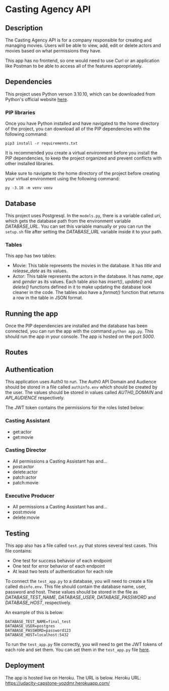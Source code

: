 # Casting Agency API

## Description
The Casting Agency API is for a company responsible for creating and managing movies. Users will be able to view, add, edit or delete actors and movies based on what permissions they have.

This app has no frontend, so one would need to use Curl or an application like Postman to be able to access all of the features appropriately. 

## Dependencies
This project uses Python verson 3.10.10, which can be downloaded from Python's official website [here](https://www.python.org/downloads/release/python-31010/).

### PIP libraries
Once you have Python installed and have navigated to the home directory of the project, you can download all of the PIP dependencies with the following command:
```
pip3 install -r requirements.txt
```
It is recommended you create a virtual environment before you install the PIP dependencies, to keep the project organized and prevent conflicts with other installed libraries.

Make sure to navigate to the home directory of the project before creating your virtual environment using the following command:
```
py -3.10 -m venv venv
```

## Database
This project uses Postgresql. In the `models.py`, there is a variable called *uri*, which gets the database path from the environment variable *DATABASE_URL*. You can set this variable manually or you can run the `setup.sh` file after setting the *DATABASE_URL* variable inside it to your path.

### Tables
This app has two tables:
- Movie: This table represents the movies in the database. It has *title* and *release_date* as its values.
- Actor: This table represents the actors in the database. It has *name*, *age* and *gender* as its values.
Each table also has *insert()*, *update()* and *delete()* functions defined in it to make updating the database look cleaner in the code. The tables also have a *format()* function that returns a row in the table in JSON format.

## Running the app
Once the PIP dependencies are installed and the database has been connected, you can run the app with the command ```python app.py```. This should run the app in your console. The app is hosted on the port *5000*.

## Routes


## Authentication
This application uses Auth0 to run. The Auth0 API Domain and Audience should be stored in a file called `authinfo.env` which should be created by the user. The values should be stored in values called *AUTH0_DOMAIN* and *API_AUDIENCE* respectively.

The JWT token contains the permissions for the roles listed below:
### Casting Assistant
 - get:actor
 - get:movie

### Casting Director
 - All permissions a Casting Assistant has and...
 - post:actor
 - delete:actor
 - patch:actor
 - patch:movie

### Executive Producer
 - All permissions a Casting Assistant has and...
 - post:movie
 - delete:movie

## Testing
This app also has a file called `test.py` that stores several test cases. This file contains:
- One test for success behavior of each endpoint
- One test for error behavior of each endpoint
- At least two tests of authentication for each role

To connect the `test_app.py` to a database, you will need to create a file called `dbinfo.env`. This file should contain the database name, user, password and host. These values should be stored in the file as *DATABASE_TEST_NAME*, *DATABASE_USER*, *DATABASE_PASSWORD* and *DATABASE_HOST*, respectively.

An example of this is below:
~~~
DATABASE_TEST_NAME=final_test
DATABASE_USER=postgres
DATABASE_PASSWORD=password123
DATABASE_HOST=localhost:5432
~~~


To run the `test_app.py` file correctly, you will need to get the JWT tokens of each role and set them. You can set them in the `test_app.py` file [here](https://github.com/yozdmr/Udacity-Web-Dev-Capstone/blob/main/test_app.py#L27).

## Deployment
The app is hosted live on Heroku. The URL is below.
Heroku URL: https://udacity-capstone-yozdmr.herokuapp.com/

